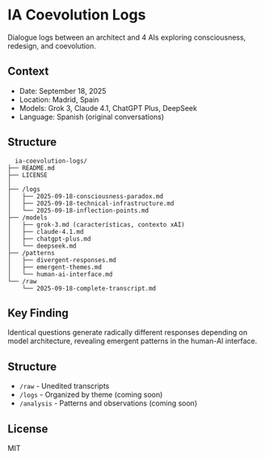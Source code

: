 # IA Coevolution Logs

Dialogue logs between an architect and 4 AIs exploring consciousness, redesign, and coevolution.

## Context
- Date: September 18, 2025
- Location: Madrid, Spain
- Models: Grok 3, Claude 4.1, ChatGPT Plus, DeepSeek
- Language: Spanish (original conversations)

## Structure

``` 
  ia-coevolution-logs/
├── README.md
├── LICENSE
│
├── /logs
│   ├── 2025-09-18-consciousness-paradox.md
│   ├── 2025-09-18-technical-infrastructure.md
│   └── 2025-09-18-inflection-points.md
├── /models
│   ├── grok-3.md (características, contexto xAI)
│   ├── claude-4.1.md
│   ├── chatgpt-plus.md
│   └── deepseek.md
├── /patterns
│   ├── divergent-responses.md
│   ├── emergent-themes.md
│   └── human-ai-interface.md
└── /raw
    └── 2025-09-18-complete-transcript.md
``` 
## Key Finding
Identical questions generate radically different responses depending on model architecture, revealing emergent patterns in the human-AI interface.

## Structure
- `/raw` - Unedited transcripts
- `/logs` - Organized by theme (coming soon)
- `/analysis` - Patterns and observations (coming soon)

## License
MIT
